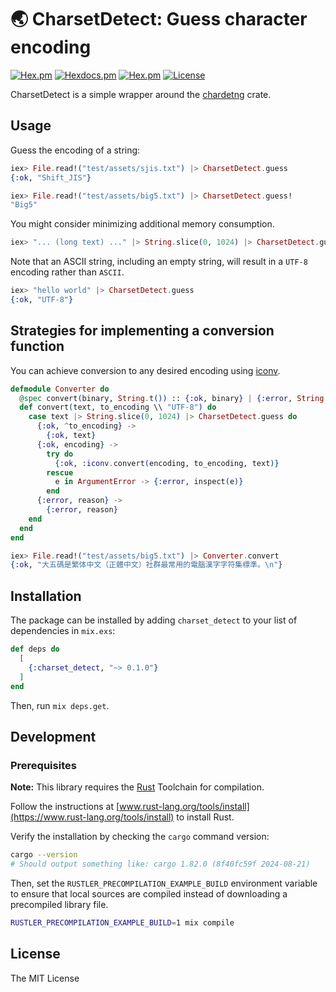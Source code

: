 🌏 CharsetDetect: Guess character encoding
==========================================

[![Hex.pm](https://img.shields.io/hexpm/v/charset_detect.svg)](https://hex.pm/packages/charset_detect)
[![Hexdocs.pm](https://img.shields.io/badge/hex-docs-lightgreen.svg)](https://hexdocs.pm/charset_detect/)
[![Hex.pm](https://img.shields.io/hexpm/dt/charset_detect.svg)](https://hex.pm/packages/charset_detect)
[![License](https://img.shields.io/hexpm/l/charset_detect.svg)](https://github.com/ryochin/charset_detect/blob/main/LICENSE)

CharsetDetect is a simple wrapper around the [chardetng](https://crates.io/crates/chardetng) crate.

Usage
-----

Guess the encoding of a string:

```elixir
iex> File.read!("test/assets/sjis.txt") |> CharsetDetect.guess
{:ok, "Shift_JIS"}

iex> File.read!("test/assets/big5.txt") |> CharsetDetect.guess!
"Big5"
```

You might consider minimizing additional memory consumption.

```elixir
iex> "... (long text) ..." |> String.slice(0, 1024) |> CharsetDetect.guess
```

Note that an ASCII string, including an empty string, will result in a `UTF-8` encoding rather than `ASCII`.

```elixir
iex> "hello world" |> CharsetDetect.guess
{:ok, "UTF-8"}
```

Strategies for implementing a conversion function
-------------------------------------------------

You can achieve conversion to any desired encoding using [iconv](https://hex.pm/packages/iconv).

```elixir
defmodule Converter do
  @spec convert(binary, String.t()) :: {:ok, binary} | {:error, String.t()}
  def convert(text, to_encoding \\ "UTF-8") do
    case text |> String.slice(0, 1024) |> CharsetDetect.guess do
      {:ok, ^to_encoding} ->
        {:ok, text}
      {:ok, encoding} ->
        try do
          {:ok, :iconv.convert(encoding, to_encoding, text)}
        rescue
          e in ArgumentError -> {:error, inspect(e)}
        end
      {:error, reason} ->
        {:error, reason}
    end
  end
end
```
```elixir
iex> File.read!("test/assets/big5.txt") |> Converter.convert
{:ok, "大五碼是繁体中文（正體中文）社群最常用的電腦漢字字符集標準。\n"}
```

Installation
------------

The package can be installed by adding `charset_detect` to your list of dependencies in `mix.exs`:

```elixir
def deps do
  [
    {:charset_detect, "~> 0.1.0"}
  ]
end
```

Then, run `mix deps.get`.

Development
-----------

### Prerequisites

**Note:** This library requires the [Rust](https://www.rust-lang.org/) Toolchain for compilation.

Follow the instructions at [www.rust-lang.org/tools/install](https://www.rust-lang.org/tools/install) to install Rust.

Verify the installation by checking the `cargo` command version:

```sh
cargo --version
# Should output something like: cargo 1.82.0 (8f40fc59f 2024-08-21)
```

Then, set the `RUSTLER_PRECOMPILATION_EXAMPLE_BUILD` environment variable to ensure that local sources are compiled instead of downloading a precompiled library file.

```sh
RUSTLER_PRECOMPILATION_EXAMPLE_BUILD=1 mix compile
```

License
-------

The MIT License
